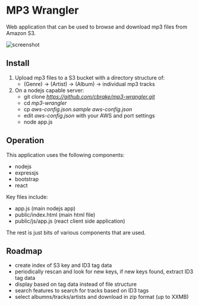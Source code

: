 MP3 Wrangler
============

Web application that can be used to browse and download mp3 files from Amazon S3.

![screenshot](https://raw.github.com/cbrake/mp3-wrangler/master/screenshot.png)

Install
-------

1. Upload mp3 files to a S3 bucket with a directory structure of:
   * (Genre) -> (Artist) -> (Album) -> individual mp3 tracks
1. On a nodejs capable server:
   * git clone *https://github.com/cbrake/mp3-wrangler.git*
   * cd *mp3-wrangler*
   * cp *aws-config.json.sample* *aws-config.json*
   * edit *aws-config.json* with your AWS and port settings
   * node app.js

Operation
---------

This application uses the following components:

* nodejs
* expressjs
* bootstrap
* react 

Key files include:

* app.js (main nodejs app)
* public/index.html (main html file)
* public/js/app.js (react client side application)

The rest is just bits of various components that are used.

Roadmap
-------

* create index of S3 key and ID3 tag data
* periodically rescan and look for new keys, if new keys found, extract ID3 tag data
* display based on tag data instead of file structure
* search features to search for tracks based on ID3 tags
* select albumns/tracks/artists and download in zip format (up to XXMB)



